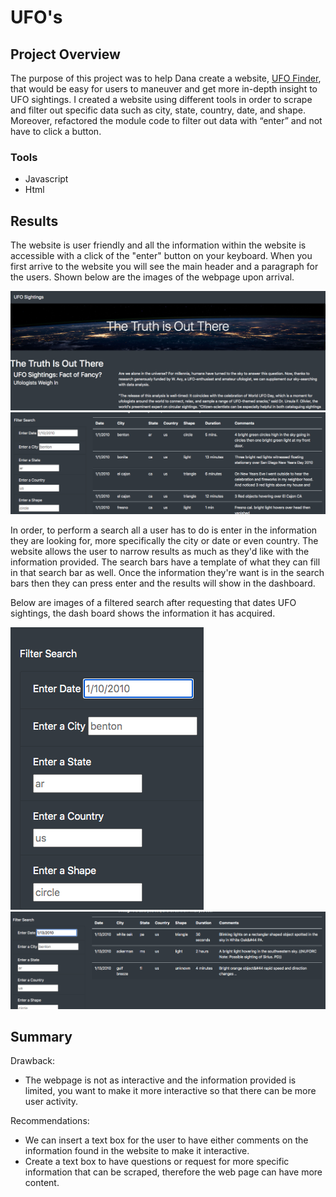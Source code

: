 # UFO's

## Project Overview
The purpose of this project was to help Dana create a website, [UFO Finder](file:///Users/AllisonChavez/UFOs/index.html), that would be easy for users to maneuver and get more in-depth insight to UFO sightings. I created a website using different tools in order to scrape and filter out specific data such as city, state, country, date, and shape. Moreover, refactored the module code to filter out data with “enter” and not have to click a button. 


### Tools
-	Javascript
-	Html


## Results
The website is user friendly and all the information within the website is accessible with a click of the "enter" button on your keyboard. 
When you first arrive to the website you will see the main header and a paragraph for the users. Shown below are the images of the webpage upon arrival.

![alt text](https://github.com/allison-chavez/UFOs/blob/main/images/Page%20header.png)
![alt text](https://github.com/allison-chavez/UFOs/blob/main/images/Dashboard.png)

In order, to perform a search all a user has to do is enter in the information they are looking for, more specifically the city or date or even country. The website allows the user to narrow results as much as they'd like with the information provided. The search bars have a template of what they can fill in that search bar as well. Once the information they're want is in the search bars then they can press enter and the results will show in the dashboard. 

Below are images of a filtered search after requesting that dates UFO sightings, the dash board shows the information it has acquired.

![alt text](https://github.com/allison-chavez/UFOs/blob/main/images/Filter%20Search.png)
![alt text](https://github.com/allison-chavez/UFOs/blob/main/images/Filtered%20Results.png)






## Summary
Drawback:
- The webpage is not as interactive and the information provided is limited, you want to make it more interactive so that there can be more user activity.

Recommendations:
- We can insert a text box for the user to have either comments on the information found in the website to make it interactive.
- Create a text box to have questions or request for more specific information that can be scraped, therefore the web page can have more content.
